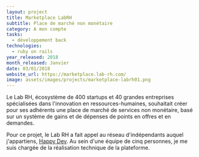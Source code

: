 ```yaml
---
layout: project
title: Marketplace LabRH
subtitle: Place de marché non monétaire
category: A mon compte
tasks:
  - développement back
technologies:
  - ruby on rails
year_released: 2018
month_released: Janvier
date: 03/01/2018
website_url: https://marketplace.lab-rh.com/
image: assets/images/projects/marketplace-labrh01.png
---
```


Le Lab RH, écosystème de 400 startups et 40 grandes entreprises spécialisées dans l'innovation en ressources-humaines, souhaitait créer pour ses adhérents une place de marché de services non monétaire, basé sur un système de gains et de dépenses de points en offres et en demandes.

Pour ce projet, le Lab RH a fait appel au réseau d'indépendants auquel j'appartiens, [Happy Dev](http://happy-dev.fr/). Au sein d'une équipe de cinq personnes, je me suis chargée de la réalisation technique de la plateforme.

